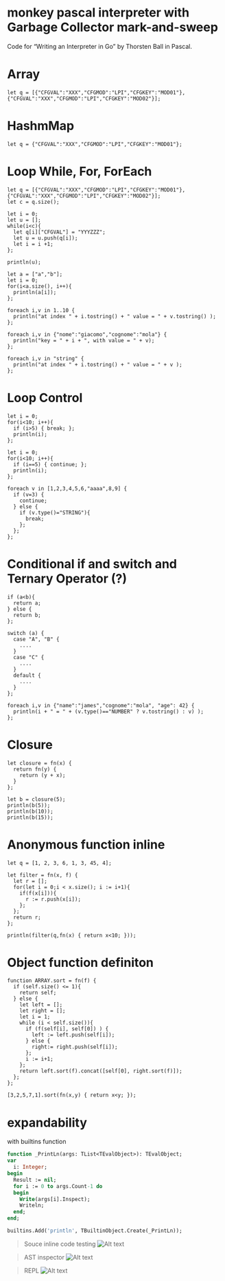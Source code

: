 ﻿# monkey pascal interpreter with Garbage Collector mark-and-sweep
Code for “Writing an Interpreter in Go” by Thorsten Ball in Pascal.

# Array
```
let q = [{"CFGVAL":"XXX","CFGMOD":"LPI","CFGKEY":"MOD01"},{"CFGVAL":"XXX","CFGMOD":"LPI","CFGKEY":"MOD02"}];
```

# HashmMap
```
let q = {"CFGVAL":"XXX","CFGMOD":"LPI","CFGKEY":"MOD01"};
```

# Loop While, For, ForEach
```
let q = [{"CFGVAL":"XXX","CFGMOD":"LPI","CFGKEY":"MOD01"},{"CFGVAL":"XXX","CFGMOD":"LPI","CFGKEY":"MOD02"}];
let c = q.size();

let i = 0;
let u = [];
while(i<c){
  let q[i]["CFGVAL"] = "YYYZZZ";
  let u = u.push(q[i]);
  let i = i +1;
};

println(u);

let a = ["a","b"];
let i = 0;
for(i<a.size(), i++){
  println(a[i]);
};

foreach i,v in 1..10 {
  println("at index " + i.tostring() + " value = " + v.tostring() );
};

foreach i,v in {"nome":"giacomo","cognome":"mola"} {
  println("key = " + i + ", with value = " + v);
};

foreach i,v in "string" {
  println("at index " + i.tostring() + " value = " + v );
};

```

# Loop Control
```
let i = 0;
for(i<10; i++){
  if (i>5) { break; };
  println(i);
};

let i = 0;
for(i<10; i++){
  if (i==5) { continue; };
  println(i);
};

foreach v in [1,2,3,4,5,6,"aaaa",8,9] {
  if (v=3) {
    continue;
  } else {
    if (v.type()="STRING"){
      break;
    };
  };
};

```

# Conditional if and switch and Ternary Operator (?)
```
if (a<b){
  return a;
} else {
  return b;
};

switch (a) {
  case "A", "B" {
    ....
  }
  case "C" {
    ....
  }
  default {
    ....
  }
};

foreach i,v in {"name":"james","cognome":"mola", "age": 42} {
  println(i + " = " + (v.type()=="NUMBER" ? v.tostring() : v) );
};

```


# Closure
```
let closure = fn(x) {
  return fn(y) {
    return (y + x);
  }
};

let b = closure(5);
println(b(5));
println(b(10));
println(b(15));
```

# Anonymous function inline
```
let q = [1, 2, 3, 6, 1, 3, 45, 4];

let filter = fn(x, f) {
  let r = [];
  for(let i = 0;i < x.size(); i := i+1){
    if(f(x[i])){
      r := r.push(x[i]);
    };
  };
  return r;
};

println(filter(q,fn(x) { return x<10; }));
```

# Object function definiton
```
function ARRAY.sort = fn(f) {
  if (self.size() <= 1){
    return self;
  } else {
    let left = [];
    let right = [];
    let i = 1;
    while (i < self.size()){
      if (f(self[i], self[0]) ) {
        left := left.push(self[i]);
      } else {
        right:= right.push(self[i]);
      };
      i := i+1;
    };
    return left.sort(f).concat([self[0], right.sort(f)]); 
  };
};

[3,2,5,7,1].sort(fn(x,y) { return x<y; });
```

# expandability
with builtins function
```pascal
function _PrintLn(args: TList<TEvalObject>): TEvalObject;
var
  i: Integer;
begin
  Result := nil;
  for i := 0 to args.Count-1 do
  begin
    Write(args[i].Inspect);
    Writeln;
  end;
end;

builtins.Add('println', TBuiltinObject.Create(_PrintLn));

```

> Souce inline code testing
![Alt text](resources/SRC.png)

> AST inspector
![Alt text](resources/AST.png)

> REPL
![Alt text](resources/REPL.png)
